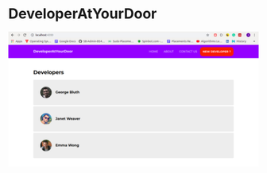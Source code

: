 # DeveloperAtYourDoor
![Image](https://github.com/vinaysomawat/DeveloperAtYourDoor/blob/master/thumbnail/front.png)

